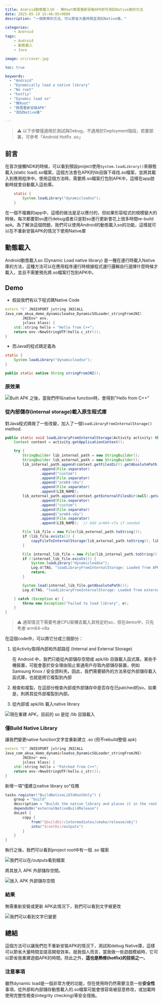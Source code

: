 ```yaml
---
title: Android動態載入SO - 無Root無需重新安裝APK即可測試Native庫的方法 
date: 2025-05-19 15:46:05+0800
description: "一個簡單的方法，可以節省大量時間並測試Native庫。"

categories:
    - Android
tags:
    - Android
    - 動態載入
    - Java

image: src/cover.jpg

toc: true

keywords: 
  - "Android"
  - "Dynamically load a native library"
  - "No root"
  - "hotfix"
  - "Dynamic load so"
  - "無Root"
  - "無需重新安裝APK"
  - "測試Native庫"

---
```


> ⚠️ 以下步驟僅適用於測試與Debug，不適用於Deployment階段，若要部署，可參考「Android Hotfix .so」

## 前言

在首次接觸NDK的時候，可以看到預設project使用`System.loadLibrary()`來靜態載入(static load).so檔案，這個方法會在APK的lib目錄下尋找.so檔案，並將其載入到應用程序中。使用這個方法時，需要將.so檔案打包到APK中，這樣在app啟動時就會自動載入這些庫。

```java
    static {
        System.loadLibrary("dynamicloadso");
    }
```

在一個不複雜的app中，這樣的做法是足以應付的，但如果形容程式的規模變大的時候，每次都要對so進行debug或者只是對so進行更新會花上很多時間re-build apk。為了解決這個問題，我們可以使用Android的動態載入so的功能，這樣就可以在不重新安裝APK的情況下使用Native庫

## 動態載入

Android動態載入so (Dynamic Load native library) 是一種在運行時載入Native庫的方法，這種方法可以在應用程序運行時根據程式運行邏輯自行選擇什麼時候才載入，並且不需要預先將.so檔案打包到APK中。

## Demo

- 假設我們有以下程式碼Native Code
```C++
extern "C" JNIEXPORT jstring JNICALL
Java_com_akua_demo_dynamicloadso_DynamicSOLoader_stringFromJNI(
        JNIEnv* env,
        jclass klass) {
    std::string hello = "Hello from C++";
    return env->NewStringUTF(hello.c_str());
}
```

- 而Java的程式碼定義為

```java
static {
    System.loadLibrary("dynamicloadso");
}

public static native String stringFromJNI();
```

### 原效果
  
![Built APK 之後，當我們呼叫native function時，會得到"Hello from C++"](src/orig.png "Original")

### 從內部儲存(internal storage)載入原生程式庫

對Java程式碼做了一些改變，加入了一個`loadLibraryFromInternalStorage()` method.

```java
public static void loadLibraryFromInternalStorage(Activity activity) throws Exception {
    Context context = activity.getApplicationContext();

    try {
        StringBuilder lib_internal_path = new StringBuilder();
        StringBuilder lib_external_path = new StringBuilder();
        lib_internal_path.append(context.getFilesDir().getAbsolutePath())
                .append(File.separator)
                .append("custom")
                .append(File.separator)
                .append("arm64-v8a")
                .append(File.separator)
                .append(LIB_NAME);
        lib_external_path.append(context.getExternalFilesDir(null).getAbsolutePath())
                .append(File.separator)
                .append("custom")
                .append(File.separator)
                .append("arm64-v8a")
                .append(File.separator)
                .append(LIB_NAME);  // Add arm64-v7a if needed

        File lib_file = new File(lib_external_path.toString());
        if (lib_file.exists()) {
            copyFileToInternalStorage(lib_external_path.toString(), lib_internal_path.toString());
        }

        File internal_lib_file = new File(lib_internal_path.toString());
        if (!internal_lib_file.exists()) {
            System.loadLibrary("dynamicloadso");
            Log.d(TAG, "loadLibraryFromInternalStorage: Loaded from APK");
            return;
        }

        System.load(internal_lib_file.getAbsolutePath());
        Log.d(TAG, "loadLibraryFromInternalStorage: Loaded from external storage");

    } catch (Exception e) {
        throw new Exception("Failed to load library", e);
    }
}
```

> ⚠️ 通常情況下需要考慮CPU架構去載入其特定的so，但在demo中，只先考慮 arm64-v8a 

在這個code中，可以將它分成三個部分：

1. 從Activity取得內部和外部路徑 (Internal and External Storage)
   
   在 Android 中，我們只能從內部儲存空間或 apk/lib 目錄載入函式庫。某些手機裝置，可能會基於安全理由阻止普通用戶存取內部儲存裝置，例如 Samsung Knox / 安全資料夾。因此，我們需要額外的方法來從外部儲存載入函式庫，也就是將它複製到內部

2. 檢查和複製，在這部分檢查內部或外部儲存中是否存在已patched的so，如果是，則將其從外部複製到內部。

3. 從內部或 apk/lib 載入native library

![現在重建 APK，目前的 so 是從 /lib 目錄載入](src/loaded_from_apk.png "loaded from APK")

### 僅Build Native Library

讓我們變更native function文字並重新建立 .so (但不rebuild整個 apk)

```C++
extern "C" JNIEXPORT jstring JNICALL
Java_com_akua_demo_dynamicloadso_DynamicSOLoader_stringFromJNI(
        JNIEnv* env,
        jclass klass) {
    std::string hello = "Patched from C++";
    return env->NewStringUTF(hello.c_str());
}
```

新增一項"僅建立native library so"任務

```gradle
tasks.register("BuildNativeLibToRootOnly") {
    group = "build"
    description = "Builds the native library and places it in the root directory."
    dependsOn("externalNativeBuildRelease")
    doLast {
        copy {
            from("$buildDir/intermediates/cmake/release/obj")
            into("$rootDir/outputs")
        }
    }
}
```

執行之後，我們可以看到project root中有一個 .so 檔案

![我們可以在/outputs看到檔案](src/build_so.png "built so")

將其放入 APK 外部儲存空間。

![放入 APK 外部儲存空間](src/move_so_to_external_storage.png "Put into App external folder")

### 結果

無需重新安裝或更新 APK此情況下，我們可以看到文字被更改

![我們可以看到文字已變更](src/final_result.png "Put into App external folder")

## 總結

這個方法可以讓我們在不重新安裝APK的情況下，測試和debug Native庫，這樣可以節省大量時間並提高開發效率。就我個人而言，當我做一些遊戲模組時，它可以節省我重建遊戲APK的時間。除此之外，**這也是熱修(hotfix)的技術之一**。

### 注意事項

雖然dynamic load是一個非常方便的功能，但在使用時仍然需要注意一些**安全性**事項，從外部和內部儲存動態載入的.so檔案可能會很容易被惡意修改，或加載時使用完整性檢查(integrity checking)等安全措施。
